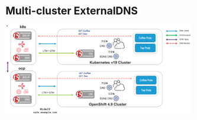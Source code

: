 # Multi-cluster ExternalDNS

![architecture](https://github.com/mdditt2000/kubernetes-1-19/blob/master/cis%202.8/multi-deployment/diagram/2022-02-28_09-36-20.png)